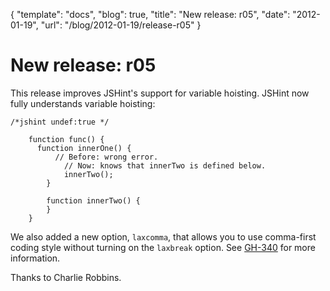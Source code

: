 {
  "template": "docs",
  "blog": true,
  "title": "New release: r05",
  "date": "2012-01-19",
  "url": "/blog/2012-01-19/release-r05"
}

# New release: r05

This release improves JSHint's support for variable hoisting. JSHint
now fully understands variable hoisting:

    /*jshint undef:true */

        function func() {
          function innerOne() {
              // Before: wrong error.
                // Now: knows that innerTwo is defined below.
                innerTwo();
            }

            function innerTwo() {
            }
        }

We also added a new option, `laxcomma`, that allows you to use
comma-first coding style without turning on the `laxbreak` option. See
[GH-340](https://github.com/jshint/jshint/pull/340) for more information.

Thanks to Charlie Robbins.
